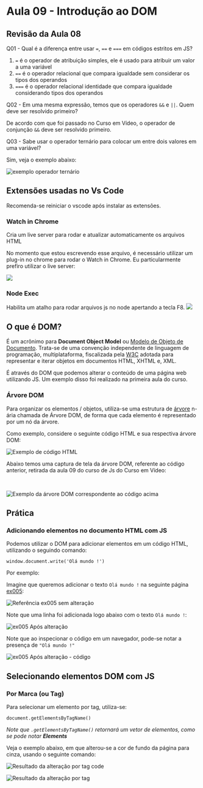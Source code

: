 # Aula 09 - Introdução ao DOM

## Revisão da Aula 08

Q01 - Qual é a diferença entre usar `=`, `==` e `===` em códigos estritos em JS?

1. `=` é o operador de atribuição simples, ele é usado para atribuir um valor a uma variável
2. `==` é o operador relacional que compara igualdade sem considerar os tipos dos operandos
3. `===` é o operador relacional identidade que compara igualdade considerando tipos dos operandos

Q02 - Em uma mesma expressão, temos que os operadores `&&` e `||`. Quem deve ser resolvido primeiro?

De acordo com que foi passado no Curso em Vídeo, o operador de conjunção `&&` deve ser resolvido primeiro.

Q03 - Sabe usar o operador ternário para colocar um entre dois valores em uma variável?

Sim, veja o exemplo abaixo:

![exemplo operador ternário](revisao03Aula08.jpg)

## Extensões usadas no Vs Code

Recomenda-se reiniciar o vscode após instalar as extensões.

### Watch in Chrome

Cria um live server para rodar e atualizar automaticamente os arquivos HTML

No momento que estou escrevendo esse arquivo, é necessário utilizar um plug-in no chrome para rodar o Watch in Chrome.
Eu particularmente prefiro utilizar o live server: <br/>

![](liveServer.jpg)

### Node Exec

Habilita um atalho para rodar arquivos js no node apertando a tecla F8.
![](nodeexec.jpg)

## O que é DOM?

É um acrônimo para **Document Object Model** ou [Modelo de Objeto de Documento](https://pt.wikipedia.org/wiki/Modelo_de_Objeto_de_Documentos). Trata-se de uma convenção independente de linguagem de programação, multiplataforma, fiscalizada pela [W3C](https://pt.wikipedia.org/wiki/W3C) adotada para representar e iterar objetos em documentos HTML, XHTML e, XML.

É através do DOM que podemos alterar o conteúdo de uma página web utilizando JS. Um exemplo disso foi realizado na primeira aula do curso.

### Árvore DOM

Para organizar os elementos / objetos, utiliza-se uma estrutura de [árvore](<https://pt.wikipedia.org/wiki/%C3%81rvore_(estrutura_de_dados)>) n-ária chamada de Árvore DOM, de forma que cada elemento é representado por um nó da árvore.

Como exemplo, considere o seguinte código HTML e sua respectiva árvore DOM:
<br/>

![Exemplo de código HTML](code-html-dom.jpg)

Abaixo temos uma captura de tela da árvore DOM, referente ao código anterior, retirada da aula 09 do curso de Js do Curso em Vídeo:

<br/>

![Exemplo da árvore DOM correspondente ao código acima](dom-arvore.jpg)

## Prática

### Adicionando elementos no documento HTML com JS

Podemos utilizar o DOM para adicionar elementos em um código HTML, utilizando o seguindo comando:

`window.document.write('Olá mundo !')`

Por exemplo:

Imagine que queremos adicionar o texto `Olá mundo !` na seguinte página [ex005](./ex005.html):

![Referência ex005 sem alteração](ex005-ref-sem-alteracao.jpg)

Note que uma linha foi adicionada logo abaixo com o texto `Olá mundo !`:

![ex005 Após alteração](ex005-ref-com-alteracao.jpg)

Note que ao inspecionar o código em um navegador, pode-se notar a presença de `"Olá mundo !"`

![ex005 Após alteração - código](ex005-ref-com-alteracao-code.jpg)

## Selecionando elementos DOM com JS

### Por Marca (ou Tag)

Para selecionar um elemento por tag, utiliza-se:

`document.getElementsByTagName()`

_Note que `.getElementsByTagName()` retornará um vetor de elementos, como se pode notar **Elements**_

Veja o exemplo abaixo, em que alterou-se a cor de fundo da página para cinza, usando o seguinte comando:

![Resultado da alteração por tag code](selecao-por-tag-code.jpg)

![Resultado da alteração por tag](selecao-por-tag.jpg)
